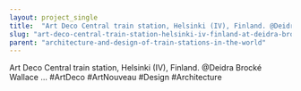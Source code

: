 ```yaml
---
layout: project_single
title:  "Art Deco Central train station, Helsinki (IV), Finland. @Deidra Brocké Wallace ... #ArtDeco #ArtNouveau #Design #Architecture"
slug: "art-deco-central-train-station-helsinki-iv-finland-at-deidra-brocke-wallace-artdeco-artnouveau-design-architecture"
parent: "architecture-and-design-of-train-stations-in-the-world"
---
```

Art Deco Central train station, Helsinki (IV), Finland. @Deidra Brocké Wallace ... #ArtDeco #ArtNouveau #Design #Architecture